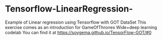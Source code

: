 # Tensorflow-LinearRegression-
Example of Linear regression using Tensorflow with GOT DataSet 
This exercise comes as an introduction for GameOfThrones Wide+deep learning codelab
You can find it at https://soygema.github.io/TensorFlow-GOT/#0
